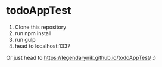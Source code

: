 # todoAppTest

1. Clone this repository
2. run npm install
3. run gulp
4. head to localhost:1337

Or just head to https://legendarynik.github.io/todoAppTest/ :)
